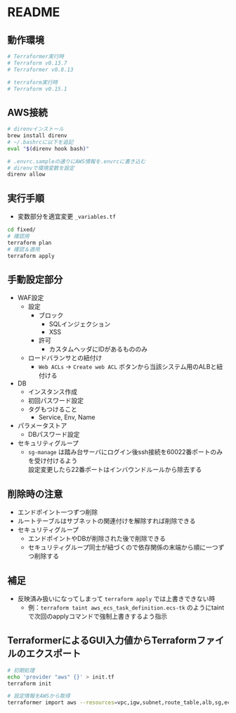 # README

## 動作環境

```bash
# Terraformer実行時
# Terraform v0.13.7
# Terraformer v0.8.13

# terraform実行時
# Terraform v0.15.1
```

## AWS接続

```bash
# direnvインストール
brew install direnv
# ~/.bashrcに以下を追記
eval "$(direnv hook bash)"

# .envrc.sampleの通りにAWS情報を.envrcに書き込む
# direnvで環境変数を設定
direnv allow
```

## 実行手順

- 変数部分を適宜変更 `_variables.tf`

```bash
cd fixed/
# 確認用
terraform plan
# 確認＆適用
terraform apply
```

## 手動設定部分

- WAF設定
  - 設定
    - ブロック
      - SQLインジェクション
      - XSS
    - 許可
      - カスタムヘッダにIDがあるもののみ
  - ロードバランサとの紐付け
    - `Web ACLs` → `Create web ACL` ボタンから当該システム用のALBと紐付ける
- DB
  - インスタンス作成
  - 初回パスワード設定
  - タグもつけること
    - Service, Env, Name
- パラメータストア
  - DBパスワード設定
- セキュリティグループ
  - `sg-manage` は踏み台サーバにログイン後ssh接続を60022番ポートのみを受け付けるよう  
    設定変更したら22番ポートはインバウンドルールから除去する

## 削除時の注意

- エンドポイント一つずつ削除
- ルートテーブルはサブネットの関連付けを解除すれば削除できる
- セキュリティグループ
  - エンドポイントやDBが削除された後で削除できる
  - セキュリティグループ同士が紐づくので依存関係の末端から順に一つずつ削除する

## 補足

- 反映済み扱いになってしまって `terraform apply` では上書きできない時
  - 例：`terraform taint aws_ecs_task_definition.ecs-tk` のようにtaintで次回のapplyコマンドで強制上書きするよう指示

## TerraformerによるGUI入力値からTerraformファイルのエクスポート

```bash
# 初期処理
echo 'provider "aws" {}' > init.tf
terraform init

# 設定情報をAWSから取得
terraformer import aws --resources=vpc,igw,subnet,route_table,alb,sg,ecr,ec2_instance,ebs,eni,eip,ecs,cloudwatch,logs,rds,ssm,iam,s3 --path-pattern {output}/{provider}/develop/ --regions=ap-northeast-1 --filter="Name=tags.Env;Value=dev"
```
